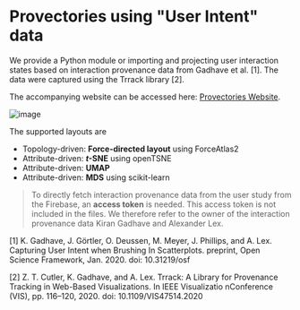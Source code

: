 Provectories using "User Intent" data
==============================

We provide a Python module or importing and projecting user interaction states based on interaction provenance data from Gadhave et al. [1]. The data were captured using the Trrack library [2].

The accompanying website can be accessed here: [Provectories Website](https://provectories.caleydoapp.org/).

![image](https://user-images.githubusercontent.com/22545084/124959232-4c133c80-e01b-11eb-924f-257dd524424f.png)


The supported layouts are
* Topology-driven: **Force-directed layout** using ForceAtlas2
* Attribute-driven: ***t*-SNE** using openTSNE
* Attribute-driven: **UMAP** 
* Attribute-driven: **MDS** using scikit-learn

> To directly fetch interaction provenance data from the user study from the Firebase, an **access token** is needed. This access token is not included in the files. We therefore refer to the owner of the interaction provenance data Kiran Gadhave and Alexander Lex.

[1] K. Gadhave, J. Görtler, O. Deussen, M. Meyer, J. Phillips, and A. Lex. Capturing User Intent when Brushing In Scatterplots. preprint, Open Science Framework, Jan. 2020. doi:  10.31219/osf

[2] Z. T. Cutler, K. Gadhave, and A. Lex.  Trrack: A Library for Provenance Tracking in Web-Based Visualizations. In IEEE Visualizatio nConference (VIS), pp. 116–120, 2020. doi:  10.1109/VIS47514.2020
